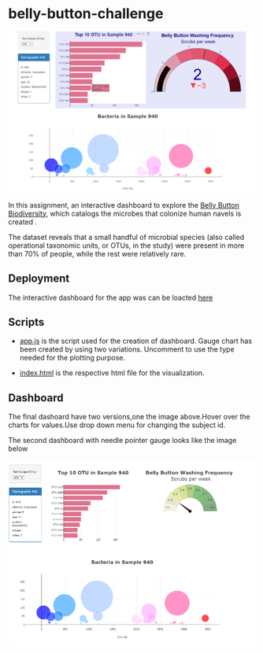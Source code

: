 # belly-button-challenge

![Image](Images/final_dashboard.png)


In this assignment, an interactive dashboard to explore the [Belly Button Biodiversity](http://robdunnlab.com/projects/), which catalogs the microbes that colonize human navels is created .

The dataset reveals that a small handful of microbial species (also called operational taxonomic units, or OTUs, in the study) were present in more than 70% of people, while the rest were relatively rare.
## Deployment 

The interactive dashboard for the app was can be loacted [here](https://rimpledabas.github.io/belly-button-challenge/)

## Scripts 

- [app.js](https://github.com/RimpleDabas/belly-button-challenge/blob/main/static/js/app.js) is the script used for the creation of dashboard.
Gauge chart has been created by using two variations. Uncomment to use the type needed for the plotting purpose.

- [index.html](https://github.com/RimpleDabas/belly-button-challenge/blob/main/index.html) is the respective html file for the visualization.


## Dashboard 

The final dashoard have two versions,one the image above.Hover over the charts for values.Use drop down menu for changing the subject id.

 
 

The second dashboard with needle pointer gauge looks like the image below

![image](Images/dashboard2.png)

